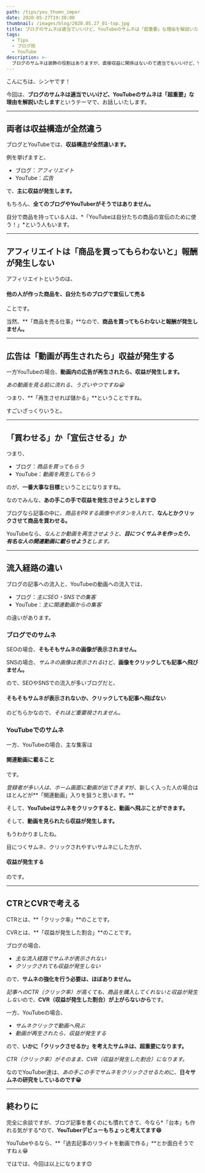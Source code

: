 ```yaml
---
path: /tips/you_thumn_impor
date: 2020-05-27T19:30:00
thumbnail: /images/blog/2020.05.27_01-top.jpg
title: ブログのサムネは適当でいいけど、YouTubeのサムネは「超重要」な理由を解説いたします【答え：流入経路と収益構造の違い】
tags:
  - Tips
  - ブログ術
  - YouTube
description: >-
  ブログのサムネは装飾の役割はありますが、直接収益に関係はないので適当でもいいけど、YouTubeのサムネは「超重要」です。それは、流入経路と収益構造の違いにあります。今回は、ブログとYouTubeのサムネの違いについて、解説いたします。
---
```


こんにちは、シンヤです！

今回は、**ブログのサムネは適当でいいけど、YouTubeのサムネは「超重要」な理由を解説いたします**というテーマで、お話しいたします。

---

## 両者は収益構造が全然違う

ブログとYouTubeでは、**収益構造が全然違います。**

例を挙げますと、

- ブログ：*アフィリエイト*
- YouTube：*広告*

で、**主に収益が発生します。**

もちろん、**全てのブログやYouTuberがそうではありません。**

自分で商品を持っている人は、*「YouTubeは自分たちの商品の宣伝のために使う！」*という人もいます。

---

## アフィリエイトは「商品を買ってもらわないと」報酬が発生しない

アフィリエイトというのは、

#### 他の人が作った商品を、自分たちのブログで宣伝して売る

ことです。

当然、**「商品を売る仕事」**なので、**商品を買ってもらわないと報酬が発生しません。**

---

## 広告は「動画が再生されたら」収益が発生する


一方YouTubeの場合、**動画内の広告が再生されたら、収益が発生します。**

*あの動画を見る前に流れる、うざいやつですね😀*

つまり、**「再生させれば儲かる」**ということですね。

すごいざっくりいうと。

---

## 「買わせる」か「宣伝させる」か

つまり、

- ブログ：*商品を買ってもらう*
- YouTube：*動画を再生してもらう*

のが、**一番大事な目標**ということになりますね。

なのでみんな、**あの手この手で収益を発生させようとします😌**

ブログなら記事の中に、*商品をPRする画像やボタンを入れて*、**なんとかクリックさせて商品を買わせる。**

YouTubeなら、*なんとか動画を再生させようと、**目につくサムネを作ったり、有名な人の関連動画に載らせようと**します。*

---

## 流入経路の違い

ブログの記事への流入と、YouTubeの動画への流入では、

- ブログ：*主にSEO・SNSでの集客*
- YouTube：*主に関連動画からの集客*

の違いがあります。

### ブログでのサムネ

SEOの場合、**そもそもサムネの画像が表示されません。**

SNSの場合、*サムネの画像は表示される*けど、**画像をクリックしても記事へ飛びません。**

ので、SEOやSNSでの流入が多いブログだと、

#### そもそもサムネが表示されないか、クリックしても記事へ飛ばない

のどちらかなので、*それほど重要視されません。*

### YouTubeでのサムネ

一方、YouTubeの場合、主な集客は

#### 関連動画に載ること

です。

*登録者が多い人は、ホーム画面に動画が出てきます*が、新しく入った人の場合はほとんどが**「関連動画」入りを狙うと思います。**

そして、**YouTubeはサムネをクリックすると、動画へ飛ぶことができます。**

そして、**動画を見られたら収益が発生します。**

もうわかりましたね。

目につくサムネ、クリックされやすいサムネにした方が、

#### 収益が発生する

のです。

---

## CTRとCVRで考える

CTRとは、**「クリック率」**のことです。

CVRとは、**「収益が発生した割合」**のことです。

ブログの場合、

- *主な流入経路でサムネが表示されない*
- *クリックされても収益が発生しない*

ので、**サムネの強化を行う必要は、ほぼありません。**

*記事へのCTR（クリック率）が高くても、商品を購入してくれないと収益が発生しない*ので、**CVR（収益が発生した割合）が上がらないから**です。

一方、YouTubeの場合、

- *サムネクリックで動画へ飛ぶ*
- *動画が再生されたら、収益が発生する*

ので、**いかに「クリックさせるか」を考えたサムネは、超重要になります。**

*CTR（クリック率）がそのまま、CVR（収益が発生した割合）になります。*

なのでYouTuber達は、*あの手この手でサムネをクリックさせるため*に、**日々サムネの研究をしているのです😀**

---

## 終わりに

完全に余談ですが、ブログ記事を書くのにも慣れてきて、今なら*「台本」も作れる気がする*ので、**YouTuberデビューもちょっと考えてます😆**

YouTubeやるなら、**「過去記事のリライトを動画で作る」**とか面白そうですねぇ😁

ではでは、今回は以上になります😊
